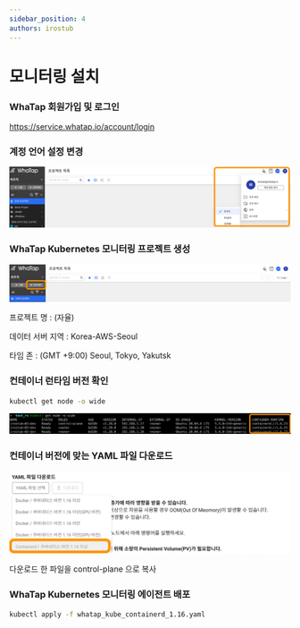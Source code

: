 ```yaml
---
sidebar_position: 4
authors: irostub
---
```

# 모니터링 설치

### WhaTap 회원가입 및 로그인

https://service.whatap.io/account/login

### 계정 언어 설정 변경

![change-lang](./img/change-lang.png)

### WhaTap Kubernetes 모니터링 프로젝트 생성

![create-project](./img/create-project.png)

프로젝트 명 : (자율)

데이터 서버 지역 : Korea-AWS-Seoul

타임 존 : (GMT +9:00) Seoul, Tokyo, Yakutsk

### 컨테이너 런타임 버전 확인

```bash
kubectl get node -o wide
```

![container-runtime-version](./img/container-runtime-version.png)

### 컨테이너 버전에 맞는 YAML 파일 다운로드

![yaml-download](./img/yaml-download.png)

다운로드 한 파일을 control-plane 으로 복사

### WhaTap Kubernetes 모니터링 에이전트 배포

```bash
kubectl apply -f whatap_kube_containerd_1.16.yaml
```
